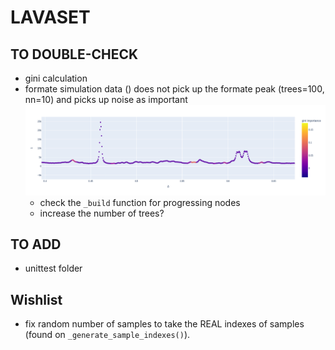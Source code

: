 # LAVASET 


## TO DOUBLE-CHECK 
- gini calculation
- formate simulation data () does not pick up the formate peak (trees=100, nn=10) and picks up noise as important 
  ![image info](./testing/formate_peak.png)
  - check the `_build` function for progressing nodes    
  - increase the number of trees? 

## TO ADD 
- unittest folder 

## Wishlist 
- fix random number of samples to take the REAL indexes of samples (found on `_generate_sample_indexes()`).
